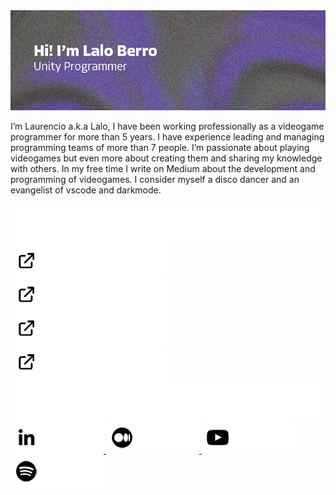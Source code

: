 <img src="https://raw.githubusercontent.com/LaloBerro/LaloBerro/main/Banner.png" alt="">

I’m Laurencio a.k.a Lalo, I have been working professionally as a videogame programmer for more than 5 years. I have experience leading and managing programming teams of more than 7 people. I’m passionate about playing videogames but even more about creating them and sharing my knowledge with others. In my free time I write on Medium about the development and programming of videogames. I consider myself a disco dancer and an evangelist of vscode and darkmode. 


<img src="https://raw.githubusercontent.com/LaloBerro/LaloBerro/main/Title.png" alt="">

<div id="Gits1" align="left">
  <a href="https://github.com/LaloBerro/UPM-GitDependecyResolver">
    <img src="https://raw.githubusercontent.com/LaloBerro/LaloBerro/main/Button1.png" alt="LinkedIn Badge"/>
  </a>
  
  <a href="https://github.com/LaloBerro/UPM-MVVMFramework">
    <img src="https://raw.githubusercontent.com/LaloBerro/LaloBerro/main/Button2.png" alt="Medium Badge"/>
  </a>
  <a href="https://github.com/LaloBerro/MVP-LoginExample">
    <img src="https://raw.githubusercontent.com/LaloBerro/LaloBerro/main/Button3.png" alt="Medium Badge"/>
  </a>
  <a href="https://github.com/LaloBerro/UnityPackageTemplate">
    <img src="https://raw.githubusercontent.com/LaloBerro/LaloBerro/main/Button4.png" alt="Medium Badge"/>
  </a>
</div>

<img src="https://raw.githubusercontent.com/LaloBerro/LaloBerro/main/TitleFollow.png" alt="">

<div id="Networks" align="left">
  <a href="https://www.linkedin.com/in/laurencioberro/">
    <img src="https://raw.githubusercontent.com/LaloBerro/LaloBerro/main/ButtonsNetworks1.png" alt="LinkedIn Badge"/>
  </a>
  
  <a href="https://medium.com/@laurencioberro">
    <img src="https://raw.githubusercontent.com/LaloBerro/LaloBerro/main/ButtonsNetworks2.png" alt="Medium Badge"/>
  </a>
  <a href="https://www.youtube.com/playlist?list=PLcWV4eLgx7dSaFFyVy95kqcj-OUkk5O8i">
    <img src="https://raw.githubusercontent.com/LaloBerro/LaloBerro/main/ButtonsNetworks3.png" alt="Medium Badge"/>
  </a>
  <a href="https://open.spotify.com/user/laloberro?si=0bbe7659ae394a2d">
    <img src="https://raw.githubusercontent.com/LaloBerro/LaloBerro/main/ButtonsNetworks4.png" alt="Medium Badge"/>
  </a>
</div>
